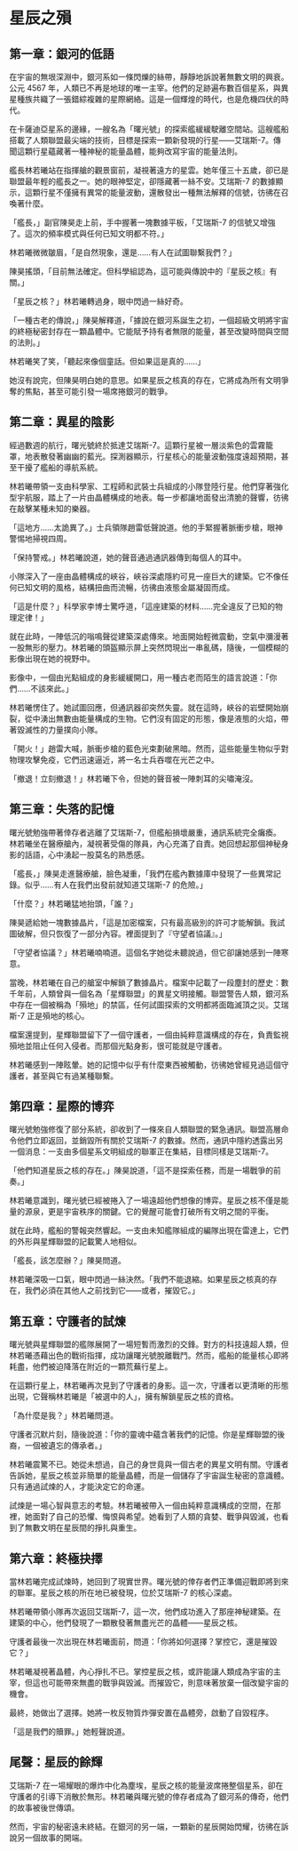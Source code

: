 # 星辰之殞

## 第一章：銀河的低語

在宇宙的無垠深淵中，銀河系如一條閃爍的絲帶，靜靜地訴說著無數文明的興衰。公元 4567 年，人類已不再是地球的唯一主宰。他們的足跡遍布數百個星系，與異星種族共織了一張錯綜複雜的星際網絡。這是一個輝煌的時代，也是危機四伏的時代。

在卡薩迪亞星系的邊緣，一艘名為「曙光號」的探索艦緩緩駛離空間站。這艘艦船搭載了人類聯盟最尖端的技術，目標是探索一顆新發現的行星——艾瑞斯-7。傳聞這顆行星蘊藏著一種神秘的能量晶體，能夠改寫宇宙的能量法則。

艦長林若曦站在指揮艙的觀景窗前，凝視著遠方的星雲。她年僅三十五歲，卻已是聯盟最年輕的艦長之一。她的眼神堅定，卻隱藏著一絲不安。艾瑞斯-7 的數據顯示，這顆行星不僅擁有異常的能量波動，還散發出一種無法解釋的信號，彷彿在召喚著什麼。

「艦長，」副官陳昊走上前，手中握著一塊數據平板，「艾瑞斯-7 的信號又增強了。這次的頻率模式與任何已知文明都不符。」

林若曦微微皺眉，「是自然現象，還是……有人在試圖聯繫我們？」

陳昊搖頭，「目前無法確定。但科學組認為，這可能與傳說中的『星辰之核』有關。」

「星辰之核？」林若曦轉過身，眼中閃過一絲好奇。

「一種古老的傳說，」陳昊解釋道，「據說在銀河系誕生之初，一個超級文明將宇宙的終極秘密封存在一顆晶體中。它能賦予持有者無限的能量，甚至改變時間與空間的法則。」

林若曦笑了笑，「聽起來像個童話。但如果這是真的……」

她沒有說完，但陳昊明白她的意思。如果星辰之核真的存在，它將成為所有文明爭奪的焦點，甚至可能引發一場席捲銀河的戰爭。

## 第二章：異星的陰影

經過數週的航行，曙光號終於抵達艾瑞斯-7。這顆行星被一層淡紫色的雲霧籠罩，地表散發著幽幽的藍光。探測器顯示，行星核心的能量波動強度遠超預期，甚至干擾了艦船的導航系統。

林若曦帶領一支由科學家、工程師和武裝士兵組成的小隊登陸行星。他們穿著強化型宇航服，踏上了一片由晶體構成的地表。每一步都讓地面發出清脆的聲響，彷彿在敲擊某種未知的樂器。

「這地方……太詭異了。」士兵領隊趙雷低聲說道。他的手緊握著脈衝步槍，眼神警惕地掃視四周。

「保持警戒。」林若曦說道，她的聲音通過通訊器傳到每個人的耳中。

小隊深入了一座由晶體構成的峽谷，峽谷深處隱約可見一座巨大的建築。它不像任何已知文明的風格，結構扭曲而流暢，彷彿由液態金屬凝固而成。

「這是什麼？」科學家李博士驚呼道，「這座建築的材料……完全違反了已知的物理定律！」

就在此時，一陣低沉的嗡鳴聲從建築深處傳來。地面開始輕微震動，空氣中瀰漫著一股無形的壓力。林若曦的頭盔顯示屏上突然閃現出一串亂碼，隨後，一個模糊的影像出現在她的視野中。

影像中，一個由光點組成的身影緩緩開口，用一種古老而陌生的語言說道：「你們……不該來此。」

林若曦愣住了。她試圖回應，但通訊器卻突然失靈。就在這時，峽谷的岩壁開始崩裂，從中湧出無數由能量構成的生物。它們沒有固定的形態，像是液態的火焰，帶著毀滅性的力量撲向小隊。

「開火！」趙雷大喊，脈衝步槍的藍色光束劃破黑暗。然而，這些能量生物似乎對物理攻擊免疫，它們迅速逼近，將一名士兵吞噬在光芒之中。

「撤退！立刻撤退！」林若曦下令，但她的聲音被一陣刺耳的尖嘯淹沒。

## 第三章：失落的記憶

曙光號勉強帶著倖存者逃離了艾瑞斯-7，但艦船損壞嚴重，通訊系統完全癱瘓。林若曦坐在醫療艙內，凝視著受傷的隊員，內心充滿了自責。她回想起那個神秘身影的話語，心中湧起一股莫名的熟悉感。

「艦長，」陳昊走進醫療艙，臉色凝重，「我們在艦內數據庫中發現了一些異常記錄。似乎……有人在我們出發前就知道艾瑞斯-7 的危險。」

「什麼？」林若曦猛地抬頭，「誰？」

陳昊遞給她一塊數據晶片，「這是加密檔案，只有最高級別的許可才能解鎖。我試圖破解，但只恢復了一部分內容。裡面提到了『守望者協議』。」

「守望者協議？」林若曦喃喃道。這個名字她從未聽說過，但它卻讓她感到一陣寒意。

當晚，林若曦在自己的艙室中解鎖了數據晶片。檔案中記載了一段塵封的歷史：數千年前，人類曾與一個名為「星輝聯盟」的異星文明接觸。聯盟警告人類，銀河系中存在一個被稱為「殞地」的禁區，任何試圖探索的文明都將面臨滅頂之災。艾瑞斯-7 正是殞地的核心。

檔案還提到，星輝聯盟留下了一個守護者，一個由純粹意識構成的存在，負責監視殞地並阻止任何入侵者。而那個光點身影，很可能就是守護者。

林若曦感到一陣眩暈。她的記憶中似乎有什麼東西被觸動，彷彿她曾經見過這個守護者，甚至與它有過某種聯繫。

## 第四章：星際的博弈

曙光號勉強修復了部分系統，卻收到了一條來自人類聯盟的緊急通訊。聯盟高層命令他們立即返回，並銷毀所有關於艾瑞斯-7 的數據。然而，通訊中隱約透露出另一個消息：一支由多個星系文明組成的聯軍正在集結，目標同樣是艾瑞斯-7。

「他們知道星辰之核的存在。」陳昊說道，「這不是探索任務，而是一場戰爭的前奏。」

林若曦意識到，曙光號已經被捲入了一場遠超他們想像的博弈。星辰之核不僅是能量的源泉，更是宇宙秩序的關鍵。它的覺醒可能會打破所有文明之間的平衡。

就在此時，艦船的警報突然響起。一支由未知艦隊組成的編隊出現在雷達上，它們的外形與星輝聯盟的記載驚人地相似。

「艦長，該怎麼辦？」陳昊問道。

林若曦深吸一口氣，眼中閃過一絲決然。「我們不能退縮。如果星辰之核真的存在，我們必須在其他人之前找到它——或者，摧毀它。」

## 第五章：守護者的試煉

曙光號與星輝聯盟的艦隊展開了一場短暫而激烈的交鋒。對方的科技遠超人類，但林若曦憑藉出色的戰術指揮，成功讓曙光號脫離戰鬥。然而，艦船的能量核心即將耗盡，他們被迫降落在附近的一顆荒蕪行星上。

在這顆行星上，林若曦再次見到了守護者的身影。這一次，守護者以更清晰的形態出現，它聲稱林若曦是「被選中的人」，擁有解鎖星辰之核的資格。

「為什麼是我？」林若曦問道。

守護者沉默片刻，隨後說道：「你的靈魂中蘊含著我們的記憶。你是星輝聯盟的後裔，一個被遺忘的傳承者。」

林若曦震驚不已。她從未想過，自己的身世竟與一個古老的異星文明有關。守護者告訴她，星辰之核並非簡單的能量晶體，而是一個儲存了宇宙誕生秘密的意識體。只有通過試煉的人，才能決定它的命運。

試煉是一場心智與意志的考驗。林若曦被帶入一個由純粹意識構成的空間，在那裡，她面對了自己的恐懼、悔恨與希望。她看到了人類的貪婪、戰爭與毀滅，也看到了無數文明在星辰間的掙扎與重生。

## 第六章：終極抉擇

當林若曦完成試煉時，她回到了現實世界。曙光號的倖存者們正準備迎戰即將到來的聯軍。星辰之核的所在地已被發現，位於艾瑞斯-7 的核心深處。

林若曦帶領小隊再次返回艾瑞斯-7，這一次，他們成功進入了那座神秘建築。在建築的中心，他們發現了一顆散發著無盡光芒的晶體——星辰之核。

守護者最後一次出現在林若曦面前，問道：「你將如何選擇？掌控它，還是摧毀它？」

林若曦凝視著晶體，內心掙扎不已。掌控星辰之核，或許能讓人類成為宇宙的主宰，但這也可能帶來無盡的戰爭與毀滅。而摧毀它，則意味著放棄一個改變宇宙的機會。

最終，她做出了選擇。她將一枚反物質炸彈安置在晶體旁，啟動了自毀程序。

「這是我們的贖罪。」她輕聲說道。

## 尾聲：星辰的餘輝

艾瑞斯-7 在一場耀眼的爆炸中化為塵埃，星辰之核的能量波席捲整個星系，卻在守護者的引導下消散於無形。林若曦與曙光號的倖存者成為了銀河系的傳奇，他們的故事被後世傳頌。

然而，宇宙的秘密遠未終結。在銀河的另一端，一顆新的星辰開始閃耀，彷彿在訴說另一個故事的開端。
